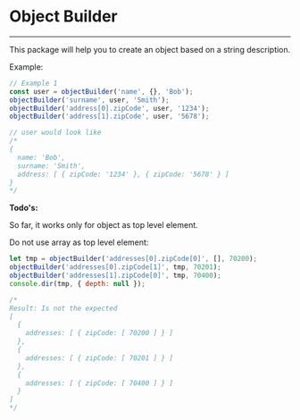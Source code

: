# Object Builder

---

This package will help you to create an object based on a string description.

Example:

```js
// Example 1
const user = objectBuilder('name', {}, 'Bob');
objectBuilder('surname', user, 'Smith');
objectBuilder('address[0].zipCode', user, '1234');
objectBuilder('address[1].zipCode', user, '5678');

// user would look like
/*
{
  name: 'Bob',
  surname: 'Smith',
  address: [ { zipCode: '1234' }, { zipCode: '5678' } ]
}
*/
```

**Todo's:**

So far, it works only for object as top level element.

Do not use array as top level element:

```js
let tmp = objectBuilder('addresses[0].zipCode[0]', [], 70200);
objectBuilder('addresses[0].zipCode[1]', tmp, 70201);
objectBuilder('addresses[1].zipCode[0]', tmp, 70400);
console.dir(tmp, { depth: null });

/*
Result: Is not the expected
[
  {
    addresses: [ { zipCode: [ 70200 ] } ]
  },
  {
    addresses: [ { zipCode: [ 70201 ] } ]
  },
  {
    addresses: [ { zipCode: [ 70400 ] } ]
  }
]
*/
```
